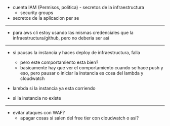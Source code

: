 * cuenta IAM (Permisos, politica) - secretos de la infraestructura
	* security groups
* secretos de la aplicacion per se

---
* para aws cli estoy usando las mismas credenciales que la infraestructura/github, pero no deberia ser asi
---
* si pausas la instancia y haces deploy de infraestructura, falla
	* pero este comportamiento esta bien?
	* basicamente hay que ver el comportamiento cuando se hace push y eso, pero pausar o iniciar la instancia es cosa del lambda y cloudwatch

* lambda si la instancia ya esta corriendo
* si la instancia no existe
---
* evitar ataques con WAF?
	* apagar cosas si salen del free tier con cloudwatch o asi?
